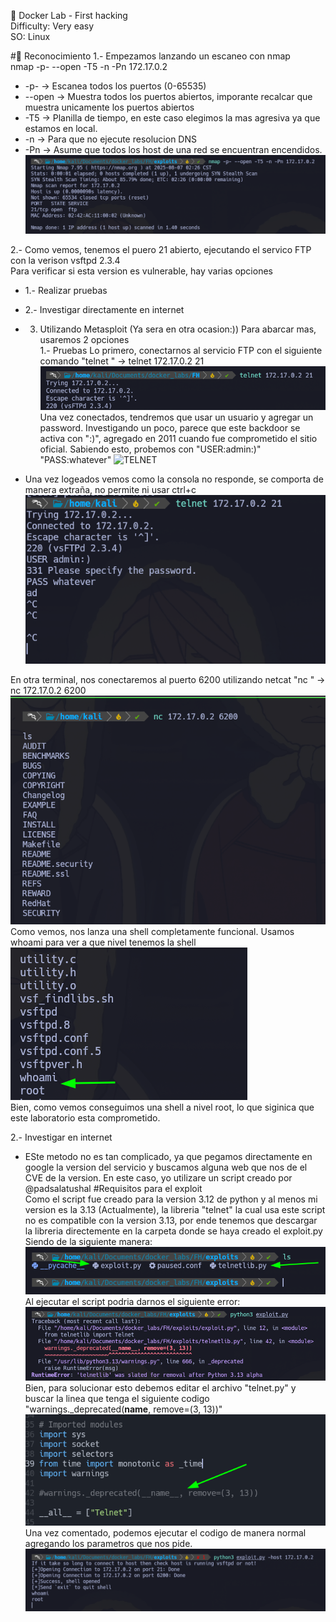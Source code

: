 🐋 Docker Lab - First hacking  
Difficulty: Very easy<br>
SO: Linux

#🎯 Reconocimiento
1.- Empezamos lanzando un escaneo con nmap<br>
nmap -p- --open -T5 -n -Pn 172.17.0.2 
- -p- -> Escanea todos los puertos (0-65535)
- --open -> Muestra todos los puertos abiertos, imporante recalcar que muestra unicamente los puertos abiertos
- -T5 -> Planilla de tiempo, en este caso elegimos la mas agresiva ya que estamos en local.
- -n -> Para que no ejecute resolucion DNS
- -Pn -> Asume que todos los host de una red se encuentran encendidos.
![NMAP](./images/FHImages/nmap.png)<br>

2.- Como vemos, tenemos el puero 21 abierto, ejecutando el servico FTP con la verison vsftpd 2.3.4  
Para verificar si esta version es vulnerable, hay varias opciones
- 1.- Realizar pruebas
- 2.- Investigar directamente en internet
- 3. Utilizando Metasploit (Ya sera en otra ocasion:))
Para abarcar mas, usaremos 2 opciones<br>
1.- Pruebas
  Lo primero, conectarnos al servicio FTP con el siguiente comando "telnet <IP> <PORT>" -> telnet 172.17.0.2 21
  ![ConFTP](./images/FHImages/conexionFTP.png)<br>
  Una vez conectados, tendremos que usar un usuario y agregar un password.
  Investigando un poco, parece que este backdoor se activa con ":)", agregado en 2011 cuando fue comprometido el sitio oficial.
  Sabiendo esto, probemos con "USER:admin:)" "PASS:whatever"
  ![TELNET](/./images/FHImages/telnet.png)

- Una vez logeados vemos como la consola no responde, se comporta de manera extraña, no permite ni usar ctrl+c
![WEIRD](./images/FHImages/weird.png)

En otra terminal, nos conectaremos al puerto 6200 utilizando netcat "nc <IP> <PORT>" -> nc 172.17.0.2 6200
![SHELL](./images/FHImages/shell.png)<br>
Como vemos, nos lanza una shell completamente funcional.
Usamos whoami para ver a que nivel tenemos la shell
![ShellROOT](./images/FHImages/root.png)<br>
Bien, como vemos conseguimos una shell a nivel root, lo que siginica que este laboratorio esta comprometido.

2.- Investigar en internet
- ESte metodo no es tan complicado, ya que pegamos directamente en google la version del servicio y buscamos alguna web que nos de el CVE de la version.
En este caso, yo utilizare un script creado por @padsalatushal
#Requisitos para el exploit<br>
Como el script fue creado para la version 3.12 de python y al menos mi version es la 3.13 (Actualmente), la libreria "telnet" la cual usa este script no es compatible con la version 3.13, por ende tenemos que descargar la libreria directemente en la carpeta donde se haya creado el exploit.py
Siendo de la siguiente manera:
![DIRECTORIO](./images/FHImages/directorio.png)<br>
Al ejecutar el script podria darnos el siguiente error:
![ERROR](./images/FHImages/errorpython.png)<br>
Bien, para solucionar esto debemos editar el archivo "telnet.py" y buscar la linea que tenga el siguiente codigo "warnings._deprecated(__name__, remove=(3, 13))"
![ERRORLINE](./images/FHImages/errorlinea.png)<br>
Una vez comentado, podemos ejecutar el codigo de manera normal agregando los parametros que nos pide.
![SHELLPYTHON](./images/FHImages/shellPY.png)<br>


  
